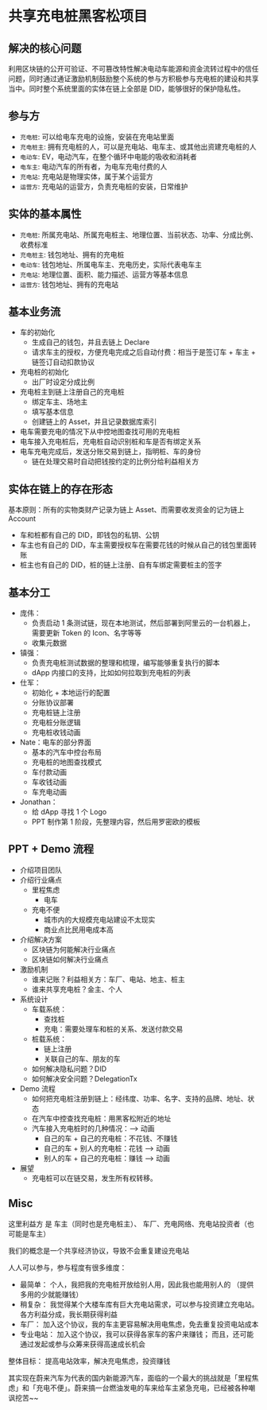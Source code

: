 # 共享充电桩黑客松项目

## 解决的核心问题

利用区块链的公开可验证、不可篡改特性解决电动车能源和资金流转过程中的信任问题，同时通过通证激励机制鼓励整个系统的参与方积极参与充电桩的建设和共享当中。同时整个系统里面的实体在链上全部是 DID，能够很好的保护隐私性。

## 参与方

- `充电桩`: 可以给电车充电的设施，安装在充电站里面
- `充电桩主`: 拥有充电桩的人，可以是充电站、电车主、或其他出资建充电桩的人
- `电动车`: EV，电动汽车，在整个循环中电能的吸收和消耗者
- `电车主`: 电动汽车的所有者，为电车充电付费的人
- `充电站`: 充电站是物理实体，属于某个运营方
- `运营方`: 充电站的运营方，负责充电桩的安装，日常维护

## 实体的基本属性

- `充电桩`: 所属充电站、所属充电桩主、地理位置、当前状态、功率、分成比例、收费标准
- `充电桩主`: 钱包地址、拥有的充电桩
- `电动车`: 钱包地址、所属电车主、充电历史，实际代表电车主
- `充电站`: 地理位置、面积、能力描述、运营方等基本信息
- `运营方`: 钱包地址、拥有的充电站

## 基本业务流

- 车的初始化
  - 生成自己的钱包，并且去链上 Declare
  - 请求车主的授权，方便充电完成之后自动付费：相当于是签订车 + 车主 + 链签订自动扣款协议
- 充电桩的初始化
  - 出厂时设定分成比例
- 充电桩主到链上注册自己的充电桩
  - 绑定车主、场地主
  - 填写基本信息
  - 创建链上的 Asset，并且记录数据库索引
- 电车需要充电的情况下从中控地图查找可用的充电桩
- 电车接入充电桩后，充电桩自动识别桩和车是否有绑定关系
- 电车充电完成后，发送分账交易到链上，指明桩、车的身份
  - 链在处理交易时自动把钱按约定的比例分给利益相关方

## 实体在链上的存在形态

基本原则：所有的实物类财产记录为链上 Asset、而需要收发资金的记为链上 Account

- 车和桩都有自己的 DID，即钱包的私钥、公钥
- 车主也有自己的 DID，车主需要授权车在需要花钱的时候从自己的钱包里面转账
- 桩主也有自己的 DID，桩的链上注册、自有车绑定需要桩主的签字

## 基本分工

- 庞伟：
  - 负责启动 1 条测试链，现在本地测试，然后部署到阿里云的一台机器上，需要更新 Token 的 Icon、名字等等
  - 收集元数据
- 镇强：
  - 负责充电桩测试数据的整理和梳理，编写能够重复执行的脚本
  - dApp 内接口的支持，比如如何拉取到充电桩的列表
- 仕军：
  - 初始化 + 本地运行的配置
  - 分账协议部署
  - 充电桩链上注册
  - 充电桩分账逻辑
  - 充电桩收钱动画
- Nate：电车的部分界面
  - 基本的汽车中控台布局
  - 充电桩的地图查找模式
  - 车付款动画
  - 车收钱动画
  - 车充电动画
- Jonathan：
  - 给 dApp 寻找 1 个 Logo
  - PPT 制作第 1 阶段，先整理内容，然后用罗密欧的模板

## PPT + Demo 流程

- 介绍项目团队
- 介绍行业痛点
  - 里程焦虑
    - 电车
  - 充电不便
    - 城市内的大规模充电站建设不太现实
    - 商业点比民用电成本高
- 介绍解决方案
  - 区块链为何能解决行业痛点
  - 区块链如何解决行业痛点
- 激励机制
  - 谁来记账？利益相关方：车厂、电站、地主、桩主
  - 谁来共享充电桩？金主、个人
- 系统设计
  - 车载系统：
    - 查找桩
    - 充电：需要处理车和桩的关系、发送付款交易
  - 桩载系统：
    - 链上注册
    - 关联自己的车、朋友的车
  - 如何解决隐私问题？DID
  - 如何解决安全问题？DelegationTx
- Demo 流程
  - 如何把充电桩注册到链上：经纬度、功率、名字、支持的品牌、地址、状态
  - 在汽车中控查找充电桩：用黑客松附近的地址
  - 汽车接入充电桩时的几种情况：--> 动画
    - 自己的车 + 自己的充电桩：不花钱、不赚钱
    - 自己的车 + 别人的充电桩：花钱 --> 动画
    - 别人的车 + 自己的充电桩：赚钱 --> 动画
- 展望
  - 充电桩可以在链交易，发生所有权转移。

## Misc

这里利益方 是 车主（同时也是充电桩主）、 车厂、充电网络、充电站投资者（也可能是车主）

我们的概念是一个共享经济协议，导致不会重复建设充电站

人人可以参与，参与程度有很多维度：

- 最简单： 个人，我把我的充电桩开放给别人用，因此我也能用别人的 （提供多用的少就能赚钱）
- 稍复杂： 我觉得某个大楼车库有巨大充电站需求，可以参与投资建立充电站。 各方利益分成，我长期获得利益
- 车厂： 加入这个协议，我的车主更容易解决用电焦虑，免去重复投资电站成本
- 专业电站： 加入这个协议，我可以获得各家车的客户来赚钱； 而且，还可能通过发起或参与众筹来获得高速成长机会

整体目标： 提高电站效率，解决充电焦虑，投资赚钱

其实现在蔚来汽车为代表的国内新能源汽车，面临的一个最大的挑战就是「里程焦虑」和「充电不便」。蔚来搞一台燃油发电的车来给车主紧急充电，已经被各种嘲讽挖苦~~
